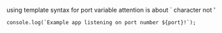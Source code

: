   using template syntax for port variable attention is about \` character not '
  ```
  console.log(`Example app listening on port number ${port}!`);
  ```